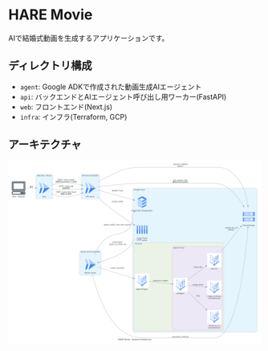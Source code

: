 # HARE Movie

AIで結婚式動画を生成するアプリケーションです。

## ディレクトリ構成

- `agent`: Google ADKで作成された動画生成AIエージェント
- `api`: バックエンドとAIエージェント呼び出し用ワーカー(FastAPI)
- `web`: フロントエンド(Next.js)
- `infra`: インフラ(Terraform, GCP)

## アーキテクチャ

![arch](diagram/haremovie_architecture.png)
